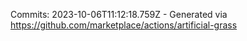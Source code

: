 Commits: 2023-10-06T11:12:18.759Z - Generated via https://github.com/marketplace/actions/artificial-grass
<br>
